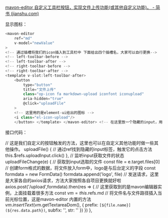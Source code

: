 [mavon-editor 自定义工具栏按钮，实现文件上传功能(或其他自定义功能)。 - 简书 (jianshu.com)](https://www.jianshu.com/p/381f7f4d8ad9)

显示图标：

```js
<mavon-editor 
	ref="md" 
	v-model="newValue" 
> 
<!-- 通过插槽将我们的icon插入到工具栏中 下面给出四个插槽名，大家可以自行更换--> 
<!-- left-toolbar-before --> 
<!-- left-toolbar-after --> 
<!-- right-toolbar-before --> 
<!-- right-toolbar-after --> 
<template v-slot:left-toolbar-after> 
	<button 
		type="button" 
		title="文件上传" 
		class="op-icon fa markdown-upload iconfont iconupload" 
		aria-hidden="true" 
		@click="uploadFile" 
	> 
	<!-- 这里用的是element-ui给出的图标 --> 
	<i class="el-icon-upload"/> 
	</button> </template> </mavon-editor> <!-- 在这里放一个隐藏的input，用来选择文件 --> <input ref="uploadInput" style="display: none" type="file" @change="uploadFileChange">
```

接口代码：

// 这是我们自定义的按钮触发的方法，这里也可以在自定义其他功能时做一些其他操作。 uploadFile() { // 通过ref找到隐藏的input标签，触发它的点击方法 this.$refs.uploadInput.click() }, // 监听input获取文件的状态 uploadFileChange(e) { // 获取到input选取的文件 const file = e.target.files[0] // 创建form格式的数据，将文件放入form中，logo是与后台定义的字段 const formdata = new FormData() formdata.append('logo', file) // 发送请求，这里是大家各自的axios请求，方法大家按照各自项目更换就好啦 axios.post('/upload',formdata).then(res => { // 这里获取到的是mavon编辑器实例，上面挂载着很多方法 const $vm = this.$refs.md // 将文件名与文件路径插入当前光标位置，这是mavon-editor 内置的方法 $vm.insertText($vm.getTextareaDom(), { prefix: `[${file.name}](${res.data.path})`, subfix: '', str: '' }) }) },